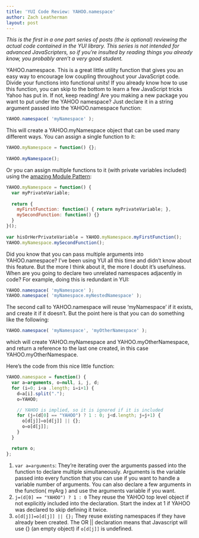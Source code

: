 ```yaml
---
title: 'YUI Code Review: YAHOO.namespace'
author: Zach Leatherman
layout: post
---
```


*This is the first in a one part series of posts (the is optional) reviewing the actual code contained in the YUI library. This series is not intended for advanced JavaScripters, so if you’re insulted by reading things you already know, you probably aren’t a very good student.*

YAHOO.namespace. This is a great little utility function that gives you an easy way to encourage low coupling throughout your JavaScript code. Divide your functions into functional units! If you already know how to use this function, you can skip to the bottom to learn a few JavaScript tricks Yahoo has put in. If not, keep reading! Are you making a new package you want to put under the YAHOO namespace? Just declare it in a string argument passed into the YAHOO.namespace function:

``` js
YAHOO.namespace( 'myNamespace' );
```

This will create a YAHOO.myNamespace object that can be used many different ways. You can assign a single function to it:

``` js
YAHOO.myNamespace = function() {};
 
YAHOO.myNamespace();
```

Or you can assign multiple functions to it (with private variables included) using the [amazing Module Pattern][1]:

 [1]: http://yuiblog.com/blog/2007/06/12/module-pattern/

``` js
YAHOO.myNamespace = function() {
  var myPrivateVariable;
 
  return {
    myFirstFunction: function() { return myPrivateVariable; },
    mySecondFunction: function() {}
  }
}();
 
var hisOrHerPrivateVariable = YAHOO.myNamespace.myFirstFunction();
YAHOO.myNamespace.mySecondFunction();
```

Did you know that you can pass multiple arguments into YAHOO.namespace? I’ve been using YUI all this time and didn’t know about this feature. But the more I think about it, the more I doubt it’s usefulness. When are you going to declare two unrelated namespaces adjacently in code? For example, doing this is redundant in YUI:

``` js
YAHOO.namespace( 'myNamespace' );
YAHOO.namespace( 'myNamespace.myNestedNamespace' );
```

The second call to YAHOO.namespace will reuse ‘myNamespace’ if it exists, and create it if it doesn’t. But the point here is that you can do something like the following:

``` js
YAHOO.namespace( 'myNamespace', 'myOtherNamespace' );
```

which will create YAHOO.myNamespace and YAHOO.myOtherNamespace, and return a reference to the last one created, in this case YAHOO.myOtherNamespace.

Here’s the code from this nice little function:

``` js
YAHOO.namespace = function() {
  var a=arguments, o=null, i, j, d;
  for (i=0; i<a .length; i=i+1) {
    d=a[i].split(".");
    o=YAHOO;

    // YAHOO is implied, so it is ignored if it is included
    for (j=(d[0] == "YAHOO") ? 1 : 0; j<d.length; j=j+1) {
      o[d[j]]=o[d[j]] || {};
      o=o[d[j]];
    }
  }

  return o;
};
```

1. `var a=arguments`: They’re iterating over the arguments passed into the function to declare multiple simultaneously. Arguments is the variable passed into every function that you can use if you want to handle a variable number of arguments. You can also declare a few arguments in the function( myArg ) and use the arguments variable if you want.
1. `j=(d[0] == "YAHOO") ? 1 : 0` They reuse the YAHOO top level object if not explicitly included into the declaration. Start the index at 1 if YAHOO was declared to skip defining it twice.
1. `o[d[j]]=o[d[j]] || {};` They reuse existing namespaces if they have already been created. The OR || declaration means that Javascript will use {} (an empty object) if `o[d[j]]` is undefined.
